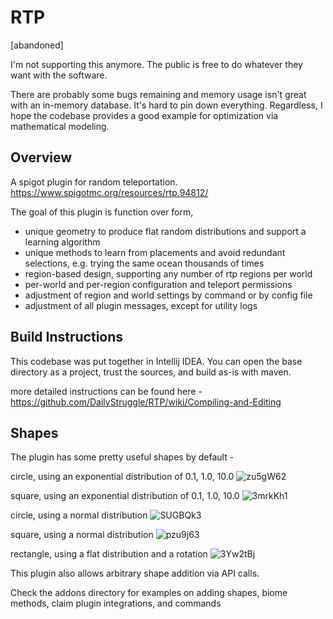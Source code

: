 # RTP
[abandoned]

I'm not supporting this anymore. The public is free to do whatever they want with the software.

There are probably some bugs remaining and memory usage isn't great with an in-memory database. It's hard to pin down everything. Regardless, I hope the codebase provides a good example for optimization via mathematical modeling.

## Overview
A spigot plugin for random teleportation.
https://www.spigotmc.org/resources/rtp.94812/

The goal of this plugin is function over form, 
 * unique geometry to produce flat random distributions and support a learning algorithm
 * unique methods to learn from placements and avoid redundant selections, e.g. trying the same ocean thousands of times
 * region-based design, supporting any number of rtp regions per world
 * per-world and per-region configuration and teleport permissions
 * adjustment of region and world settings by command or by config file 
 * adjustment of all plugin messages, except for utility logs
 
## Build Instructions
This codebase was put together in Intellij IDEA. You can open the base directory as a project, trust the sources, and build as-is with maven.

more detailed instructions can be found here - https://github.com/DailyStruggle/RTP/wiki/Compiling-and-Editing 

## Shapes
The plugin has some pretty useful shapes by default - 

circle, using an exponential distribution of 0.1, 1.0, 10.0
![zu5gW62]( https://user-images.githubusercontent.com/28832622/210043913-fd624a9f-8bdd-45de-b877-6a5f5e3bf40a.png )

square, using an exponential distribution of 0.1, 1.0, 10.0
![3mrkKh1]( https://user-images.githubusercontent.com/28832622/210043922-4d94e3d6-e829-4adc-a21a-74cce484f8e6.png )

circle, using a normal distribution
![SUGBQk3]( https://user-images.githubusercontent.com/28832622/210043926-5c5013cf-032e-444c-9397-e381c17a4752.png )

square, using a normal distribution
![pzu9j63]( https://user-images.githubusercontent.com/28832622/210043956-df964dde-4c70-460b-a377-ffd49a365e69.png )

rectangle, using a flat distribution and a rotation
![3Yw2tBj]( https://user-images.githubusercontent.com/28832622/210043964-ca9725b8-be25-4e3c-a460-90f8b81326cb.png )

This plugin also allows arbitrary shape addition via API calls. 

Check the addons directory for examples on adding shapes, biome methods, claim plugin integrations, and commands

